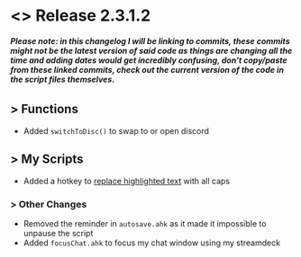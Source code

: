# <> Release 2.3.1.2

###### **_Please note: in this changelog I will be linking to commits, these commits might not be the latest version of said code as things are changing all the time and adding dates would get incredibly confusing, don't copy/paste from these linked commits, check out the current version of the code in the script files themselves._**

## > Functions
- Added `switchToDisc()` to swap to or open discord

## > My Scripts
- Added a hotkey to [replace highlighted text](https://bit.ly/3ot2YiC) with all caps

### > Other Changes
- Removed the reminder in `autosave.ahk` as it made it impossible to unpause the script
- Added `focusChat.ahk` to focus my chat window using my streamdeck